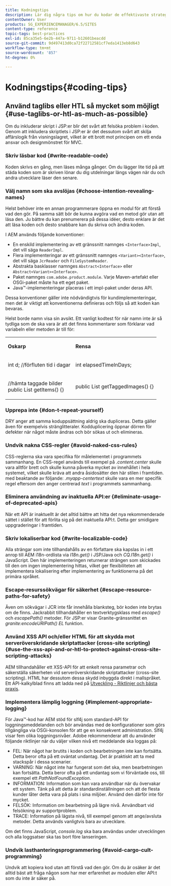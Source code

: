 ```yaml
---
title: Kodningstips
description: Lär dig några tips om hur du kodar de effektivaste strategierna i Adobe Experience Manager.
contentOwner: User
products: SG_EXPERIENCEMANAGER/6.5/SITES
content-type: reference
topic-tags: best-practices
exl-id: 85ca35e5-6e2b-447a-9711-b12601beacdd
source-git-commit: 9d497413d0ca72f22712581cf7eda1413eb8d643
workflow-type: tm+mt
source-wordcount: '857'
ht-degree: 0%

---
```


# Kodningstips{#coding-tips}

## Använd taglibs eller HTL så mycket som möjligt {#use-taglibs-or-htl-as-much-as-possible}

Om du inkluderar skript i JSP:er blir det svårt att felsöka problem i koden. Genom att inkludera skriptlets i JSP:er är det dessutom svårt att skilja affärslogik från visningslagret, vilket är ett brott mot principen om ett enda ansvar och designmönstret för MVC.

### Skriv läsbar kod {#write-readable-code}

Koden skrivs en gång, men läses många gånger. Om du lägger lite tid på att städa koden som är skriven lönar du dig utdelningar längs vägen när du och andra utvecklare läser den senare.

### Välj namn som ska avslöjas {#choose-intention-revealing-names}

Helst behöver inte en annan programmerare öppna en modul för att förstå vad den gör. På samma sätt bör de kunna avgöra vad en metod gör utan att läsa den. Ju bättre du kan prenumerera på dessa idéer, desto enklare är det att läsa koden och desto snabbare kan du skriva och ändra koden.

I AEM används följande konventioner:


* En enskild implementering av ett gränssnitt namnges `<Interface>Impl`, det vill säga `ReaderImpl`.
* Flera implementeringar av ett gränssnitt namnges `<Variant><Interface>`, det vill säga `JcrReader` och `FileSystemReader`.
* Abstrakta basklasser namnges `Abstract<Interface>` eller `Abstract<Variant><Interface>`.
* Paket namnges `com.adobe.product.module`. Varje Maven-artefakt eller OSGi-paket måste ha ett eget paket.
* Java™-implementeringar placeras i ett impl-paket under deras API.


Dessa konventioner gäller inte nödvändigtvis för kundimplementeringar, men det är viktigt att konventionerna definieras och följs så att koden kan bevaras.

Helst borde namn visa sin avsikt. Ett vanligt kodtest för när namn inte är så tydliga som de ska vara är att det finns kommentarer som förklarar vad variabeln eller metoden är till för:

<table>
 <tbody>
  <tr>
   <td><p><strong>Oskarp</strong></p> </td>
   <td><p><strong>Rensa</strong></p> </td>
  </tr>
  <tr>
   <td><p>int d; //förfluten tid i dagar</p> </td>
   <td><p>int elapsedTimeInDays;</p> </td>
  </tr>
  <tr>
   <td><p>//hämta taggade bilder<br /> public List getItems() {}</p> </td>
   <td><p>public List getTaggedImages() {}</p> </td>
  </tr>
 </tbody>
</table>

### Upprepa inte  {#don-t-repeat-yourself}

DRY anger att samma koduppsättning aldrig ska dupliceras. Detta gäller även för exempelvis stränglitteraler. Kodduplicering öppnar dörren för defekter när något måste ändras och bör sökas ut och elimineras.

### Undvik nakna CSS-regler {#avoid-naked-css-rules}

CSS-reglerna ska vara specifika för målelementet i programmets sammanhang. En CSS-regel används till exempel på *.content.center* skulle vara alltför brett och skulle kunna påverka mycket av innehållet i hela systemet, vilket skulle kräva att andra åsidosätter den här stilen i framtiden. med beaktande av följande: *.myapp-centertext* skulle vara en mer specifik regel eftersom den anger centrerad *text* i programmets sammanhang.

### Eliminera användning av inaktuella API:er {#eliminate-usage-of-deprecated-apis}

När ett API är inaktuellt är det alltid bättre att hitta det nya rekommenderade sättet i stället för att förlita sig på det inaktuella API:t. Detta ger smidigare uppgraderingar i framtiden.

### Skriv lokaliserbar kod {#write-localizable-code}

Alla strängar som inte tillhandahålls av en författare ska kapslas in i ett anrop till AEM i18n-ordlista via *I18n.get()* i JSP/Java och *CQ.I18n.get()* i JavaScript. Den här implementeringen returnerar strängen som skickades till den om ingen implementering hittas, vilket ger flexibiliteten att implementera lokalisering efter implementering av funktionerna på det primära språket.

### Escape-resurssökvägar för säkerhet {#escape-resource-paths-for-safety}

Även om sökvägar i JCR inte får innehålla blanksteg, bör koden inte brytas om de finns. Jackrabbit tillhandahåller en textverktygsklass med *escape()* och *escapePath()* metoder. För JSP:er visar Granite-gränssnittet en *granite:encodeURIPath() EL* funktion.

### Använd XSS API och/eller HTML för att skydda mot serveröverskridande skriptattacker (cross-site scripting) {#use-the-xss-api-and-or-htl-to-protect-against-cross-site-scripting-attacks}

AEM tillhandahåller ett XSS-API för att enkelt rensa parametrar och säkerställa säkerheten vid serveröverskridande skriptattacker (cross-site scripting). HTML har dessutom dessa skydd inbyggda direkt i mallspråket. Ett API-kalkylblad finns att ladda ned på [Utveckling - Riktlinjer och bästa praxis](/help/sites-developing/dev-guidelines-bestpractices.md).

### Implementera lämplig loggning {#implement-appropriate-logging}

För Java™-kod har AEM stöd för slf4j som standard-API för loggningsmeddelanden och bör användas med de konfigurationer som görs tillgängliga via OSGi-konsolen för att ge en konsekvent administration. Slf4j visar fem olika loggningsnivåer. Adobe rekommenderar att du använder följande riktlinjer när du väljer vilken nivå ett meddelande ska loggas på:

* FEL: När något har brutits i koden och bearbetningen inte kan fortsätta. Detta beror ofta på ett oväntat undantag. Det är praktiskt att ta med stackspår i dessa scenarier.
* VARNING: När något inte har fungerat som det ska, men bearbetningen kan fortsätta. Detta beror ofta på ett undantag som vi förväntade oss, till exempel ett *PathNotFoundException*.
* INFORMATION: Information som kan vara användbar när du övervakar ett system. Tänk på att detta är standardinställningen och att de flesta kunder låter detta vara på plats i sina miljöer. Använd den därför inte för mycket.
* FELSÖK: Information om bearbetning på lägre nivå. Användbart vid felsökning av supportproblem.
* TRACE: Information på lägsta nivå, till exempel genom att ange/avsluta metoder. Detta används vanligtvis bara av utvecklare.

Om det finns JavaScript, *console.log* ska bara användas under utvecklingen och alla loggsatser ska tas bort före lanseringen.

### Undvik lasthanteringsprogrammering {#avoid-cargo-cult-programming}

Undvik att kopiera kod utan att förstå vad den gör. Om du är osäker är det alltid bäst att fråga någon som har mer erfarenhet av modulen eller API:t som du inte är säker på.
